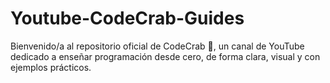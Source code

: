 # Youtube-CodeCrab-Guides
Bienvenido/a al repositorio oficial de CodeCrab 🦀, un canal de YouTube dedicado a enseñar programación desde cero, de forma clara, visual y con ejemplos prácticos.
